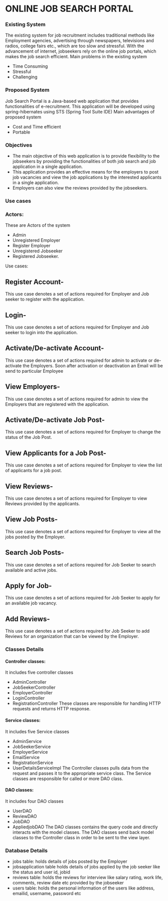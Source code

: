 # ONLINE JOB SEARCH PORTAL

### Existing System
The existing system for job recruitment includes traditional methods like Employment agencies, advertising through newspapers, televisions and radios, college fairs etc., which are too slow and stressful. With the advancement of internet, jobseekers rely on the online job portals, which makes the job search efficient.
Main problems in the existing system
*	Time Consuming
*	Stressful
*	Challenging

### Proposed System
Job Search Portal is a Java-based web application that provides functionalities of e-recruitment. This application will be developed using spring-hibernates using STS (Spring Tool Suite IDE)
Main advantages of proposed system
*	Cost and Time efficient
*	Portable

### Objectives
*	The main objective of this web application is to provide flexibility to the jobseekers by providing the functionalities of both job search and job application in a single application.
*	This application provides an effective means for the employers to post job vacancies and view the job applications by the interested applicants in a single application.
* Employers can also view the reviews provided by the jobseekers.

### Use cases

### Actors:
These are Actors of the system
*	Admin
*	Unregistered Employer
*	Register Employer
*	Unregistered Jobseeker
*	Registered Jobseeker.

Use cases:
## Register Account-
This use case denotes a set of actions required for Employer and Job seeker to register with the application.
## Login-
This use case denotes a set of actions required for Employer and Job seeker to login into the application.
## Activate/De-activate Account-
This use case denotes a set of actions required for admin to activate or de-activate the Employers. Soon after activation or deactivation an Email will be send to particular Employee
## View Employers-
This use case denotes a set of actions required for admin to view the Employers that are registered with the application.
## Activate/De-activate Job Post- 
This use case denotes a set of actions required for Employer to change the status of the Job Post.
## View Applicants for a Job Post-
This use case denotes a set of actions required for Employer to view the list of applicants for a job post.
## View Reviews- 
This use case denotes a set of actions required for Employer to view Reviews provided by the applicants.
## View Job Posts-
This use case denotes a set of actions required for Employer to view all the jobs posted by the Employer.
## Search Job Posts-
This use case denotes a set of actions required for Job Seeker to search available and active jobs.
## Apply for Job-
This use case denotes a set of actions required for Job Seeker to apply for an available job vacancy.
## Add Reviews- 
This use case denotes a set of actions required for Job Seeker to add Reviews for an organization that can be viewed by the Employer.


### Classes Details
#### Controller classes: 
It includes five controller classes
*	AdminController
*	JobSeekerController
*	EmployerController
*	LoginController
*	RegistrationController
These classes are responsible for handling HTTP requests and returns HTTP response.
#### Service classes: 
It includes five Service classes
*	AdminService
*	JobSeekerService
*	EmployerService
*	EmailService
*	RegistrationService
*	UserDetailsServiceImpl
The Controller classes pulls data from the request and passes it to the appropriate service class. The Service classes are responsible for called or more DAO class.
#### DAO classes: 
It includes four DAO classes
*	UserDAO
*	ReviewDAO
*	JobDAO
*	AppliedjobDAO
The DAO classes contains the query code and directly interacts with the model classes. The DAO classes send back model classes to the Controller class in order to be sent to the view layer.
### Database Details
*	jobs table: holds details of jobs posted by the Employer
*	jobsapplication table holds details of jobs applied by the job seeker like the status and user id, jobid
*	reviews table: holds the reviews for interview like salary rating, work life, comments, review date etc provided by the jobseeker
*	users table: holds the personal information of the users like address, emailid, username, password etc
